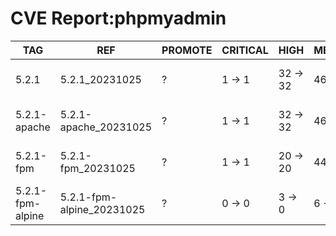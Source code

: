 # CVE Report:phpmyadmin
|       TAG        |            REF            | PROMOTE | CRITICAL |   HIGH   |  MEDIUM  |    LOW     | UNKNOWN |
|------------------|---------------------------|---------|----------|----------|----------|------------|---------|
| 5.2.1            | 5.2.1_20231025            | ?       | 1 -> 1   | 32 -> 32 | 46 -> 46 | 247 -> 247 | 1 -> 1  |
| 5.2.1-apache     | 5.2.1-apache_20231025     | ?       | 1 -> 1   | 32 -> 32 | 46 -> 46 | 247 -> 247 | 1 -> 1  |
| 5.2.1-fpm        | 5.2.1-fpm_20231025        | ?       | 1 -> 1   | 20 -> 20 | 44 -> 44 | 215 -> 215 | 1 -> 1  |
| 5.2.1-fpm-alpine | 5.2.1-fpm-alpine_20231025 | ?       | 0 -> 0   | 3 -> 0   | 6 -> 4   | 0 -> 0     | 0 -> 0  |
